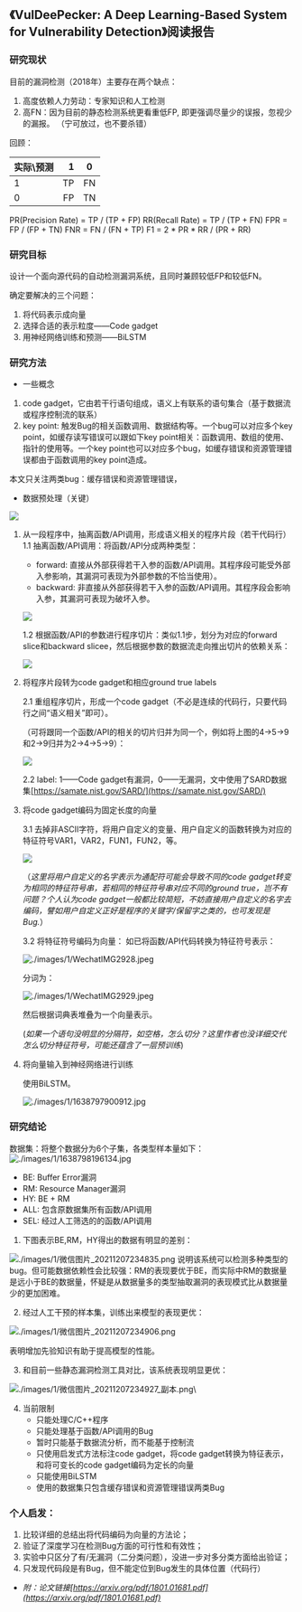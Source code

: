 ## 《VulDeePecker: A Deep Learning-Based System for Vulnerability Detection》阅读报告


### 研究现状

目前的漏洞检测（2018年）主要存在两个缺点：
1. 高度依赖人力劳动：专家知识和人工检测
2. 高FN：因为目前的静态检测系统更看重低FP, 即更强调尽量少的误报，忽视少的漏报。 （宁可放过，也不要杀错）


回顾：

| 实际\预测  | 1 | 0 |
| :-----   | ----: | :----: |
| 1        | TP | FN |
| 0        | FP | TN |


PR(Precision Rate) = TP / (TP + FP)
RR(Recall Rate) = TP / (TP + FN)
FPR = FP / (FP + TN)
FNR = FN / (FN + TP)
F1 = 2 * PR  * RR / (PR + RR)


### 研究目标

设计一个面向源代码的自动检测漏洞系统，且同时兼顾较低FP和较低FN。

确定要解决的三个问题：

1. 将代码表示成向量
2. 选择合适的表示粒度——Code gadget
3. 用神经网络训练和预测——BiLSTM



### 研究方法

* 一些概念
1. code gadget，它由若干行语句组成，语义上有联系的语句集合（基于数据流或程序控制流的联系）
2. key point: 触发Bug的相关函数调用、数据结构等。一个bug可以对应多个key point，如缓存读写错误可以跟如下key point相关：函数调用、数组的使用、指针的使用等。一个key point也可以对应多个bug，如缓存错误和资源管理错误都由于函数调用的key point造成。

本文只关注两类bug：缓存错误和资源管理错误，


* 数据预处理（关键）

![](./images/1/1638628176603.jpg)

1. 从一段程序中，抽离函数/API调用，形成语义相关的程序片段（若干代码行）
    1.1 抽离函数/API调用：将函数/API分成两种类型：

    * forward: 直接从外部获得若干入参的函数/API调用。其程序段可能受外部入参影响，其漏洞可表现为外部参数的不恰当使用）。
    * backward: 非直接从外部获得若干入参的函数/API调用。其程序段会影响入参，其漏洞可表现为破坏入参。

    ![](./images/1/hahaha.jpg)



    1.2 根据函数/API的参数进行程序切片：类似1.1步，划分为对应的forward slice和backward slicee，然后根据参数的数据流走向推出切片的依赖关系：

    ![](./images/1/1638630342843.jpg)

2. 将程序片段转为code gadget和相应ground true labels 

    2.1 重组程序切片，形成一个code gadget（不必是连续的代码行，只要代码行之间“语义相关”即可）。

    （可将跟同一个函数/API的相关的切片归并为同一个，例如将上图的4->5->9和2->9归并为2->4->5->9）：

    ![](./images/1/1638630383310.jpg)

    2.2 label: 1——Code gadget有漏洞，0——无漏洞，文中使用了SARD数据集[https://samate.nist.gov/SARD/](https://samate.nist.gov/SARD/)

3. 将code gadget编码为固定长度的向量

    3.1 去掉非ASCII字符，将用户自定义的变量、用户自定义的函数转换为对应的特征符号VAR1，VAR2，FUN1，FUN2，等。

     ![](./images/1/1638631164267.jpg)

    （*这里将用户自定义的名字表示为通配符可能会导致不同的code gadget转变为相同的特征符号串，若相同的特征符号串对应不同的ground true，岂不有问题？个人认为code gadget一般都比较简短，不妨直接用户自定义的名字去编码，譬如用户自定义正好是程序的关键字/保留字之类的，也可发现是Bug.*）
    

    3.2 将特征符号编码为向量：
    如已将函数/API代码转换为特征符号表示：

    ![./images/1/WechatIMG2928.jpeg](./images/1/WechatIMG2928.jpeg)

    分词为：

    ![./images/1/WechatIMG2929.jpeg](./images/1/WechatIMG2929.jpeg)

    然后根据词典表堆叠为一个向量表示。

    (*如果一个语句没明显的分隔符，如空格，怎么切分？这里作者也没详细交代怎么切分特征符号，可能还蕴含了一层预训练*)

4. 将向量输入到神经网络进行训练

    使用BiLSTM。

    ![./images/1/1638797900912.jpg](./images/1/1638797900912.jpg)



### 研究结论


数据集：将整个数据分为6个子集，各类型样本量如下：
![./images/1/1638798196134.jpg](./images/1/1638798196134.jpg)

* BE: Buffer Error漏洞
* RM: Resource Manager漏洞
* HY: BE + RM
* ALL: 包含原数据集所有函数/API调用
* SEL: 经过人工筛选的的函数/API调用


1. 下图表示BE,RM，HY得出的数据有明显的差别：

![./images/1/微信图片_20211207234835.png](./images/1/微信图片_20211207234835.png)
说明该系统可以检测多种类型的bug。但可能数据依赖性会比较强：RM的表现要优于BE，而实际中RM的数据量是远小于BE的数据量，怀疑是从数据量多的类型抽取漏洞的表现模式比从数据量少的更加困难。

2. 经过人工干预的样本集，训练出来模型的表现更优：

![./images/1/微信图片_20211207234906.png](./images/1/微信图片_20211207234906.png)

表明增加先验知识有助于提高模型的性能。

3. 和目前一些静态漏洞检测工具对比，该系统表现明显更优：

![./images/1/微信图片_20211207234927_副本.png](./images/1/微信图片_20211207234927_副本.png)\

4. 当前限制
    * 只能处理C/C++程序
    * 只能处理基于函数/API调用的Bug
    * 暂时只能基于数据流分析，而不能基于控制流
    * 只使用启发式方法标注code gadget，将code gadget转换为特征表示，和将可变长的code gadget编码为定长的向量
    * 只能使用BiLSTM
    * 使用的数据集只包含缓存错误和资源管理错误两类Bug


### 个人启发：

1. 比较详细的总结出将代码编码为向量的方法论；
2. 验证了深度学习在检测Bug方面的可行性和有效性；
3. 实验中只区分了有/无漏洞（二分类问题），没进一步对多分类方面给出验证；
4. 只发现代码段是有Bug，但不能定位到Bug发生的具体位置（代码行）




* *附：论文链接[https://arxiv.org/pdf/1801.01681.pdf](https://arxiv.org/pdf/1801.01681.pdf)*